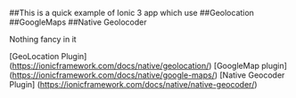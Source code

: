 ##This is a quick example of Ionic 3 app which use
##Geolocation
##GoogleMaps
##Native Geolocoder

Nothing fancy in it

[GeoLocation Plugin] (https://ionicframework.com/docs/native/geolocation/)
[GoogleMap plugin] (https://ionicframework.com/docs/native/google-maps/)
[Native Geocoder Plugin] (https://ionicframework.com/docs/native/native-geocoder/)
